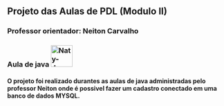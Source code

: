 ## Projeto das Aulas de PDL (Modulo II)
### Professor orientador: Neiton Carvalho

### Aula de java <img align="r" alt="Naty-Java" height="50" width="50" src="https://cdn.jsdelivr.net/gh/devicons/devicon/icons/java/java-original.svg" />

#### O projeto foi realizado durantes as aulas de java administradas pelo professor Neiton onde é possivel fazer um cadastro conectado em uma banco de dados MYSQL.
